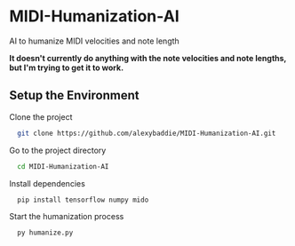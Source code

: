 # MIDI-Humanization-AI
AI to humanize MIDI velocities and note length

**It doesn't currently do anything with the note velocities and note lengths, but I'm trying to get it to work.**

## Setup the Environment

Clone the project

```bash
  git clone https://github.com/alexybaddie/MIDI-Humanization-AI.git
```

Go to the project directory

```bash
  cd MIDI-Humanization-AI
```

Install dependencies

```bash
  pip install tensorflow numpy mido
```

Start the humanization process

```bash
  py humanize.py
```

